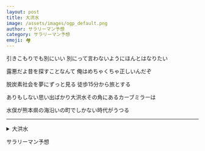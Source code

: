 ```yaml
---
layout: post
title: 大洪水
image: /assets/images/ogp_default.png
author: サラリーマン予想
category: サラリーマン予想
emoji: 🏘️
---
```


<div class="tanka-area"><div class="tanka">
<p>引きこもりでも別にいい 別にって言わないようにほんとはなりたい</p>
<p>露悪だよ昔を探すことなんて 俺はめちゃくちゃ正しいんだぞ</p>
<p>脱炭素社会を夢にずっと見る 徒歩<span class="tate-chu-yoko-upright">15</span>分から旅とする</p>
<p>ありもしない思い出ばかり大洪水その角にあるカーブミラーは</p>
<p>水俣が熊本県の海沿いの町でしかない時代がうつる</p></div></div>

---

<details><summary>大洪水</summary>
引きこもりでも別にいい 別にって言わないようにほんとはなりたい<br />
露悪だよ昔を探すことなんて 俺はめちゃくちゃ正しいんだぞ<br />
脱炭素社会を夢にずっと見る 徒歩<span class="tate-chu-yoko-upright">15</span>分から旅とする<br />
ありもしない思い出ばかり大洪水その角にあるカーブミラーは<br />
水俣が熊本県の海沿いの町でしかない時代がうつる<br />
</details>

サラリーマン予想
